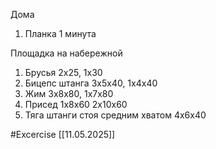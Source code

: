 Дома
 1. Планка 1 минута

Площадка на набережной
1. Брусья 2x25, 1x30
2. Бицепс штанга 3x5x40, 1x4x40
3. Жим 3x8x80, 1x7x80
4. Присед 1x8x60 2x10x60
5. Тяга штанги стоя средним хватом 4x6x40

#Excercise
[[11.05.2025]]